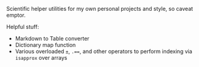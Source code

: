 
Scientific helper utilities for my own personal projects and style, so caveat emptor. 

Helpful stuff:

- Markdown to Table converter
- Dictionary map function
- Various overloaded `±`, `.==`, and other operators to perform indexing via `isapprox` over arrays 



